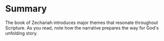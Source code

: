 # Summary

The book of Zechariah introduces major themes that resonate throughout Scripture. As you read, note how the narrative prepares the way for God's unfolding story.

